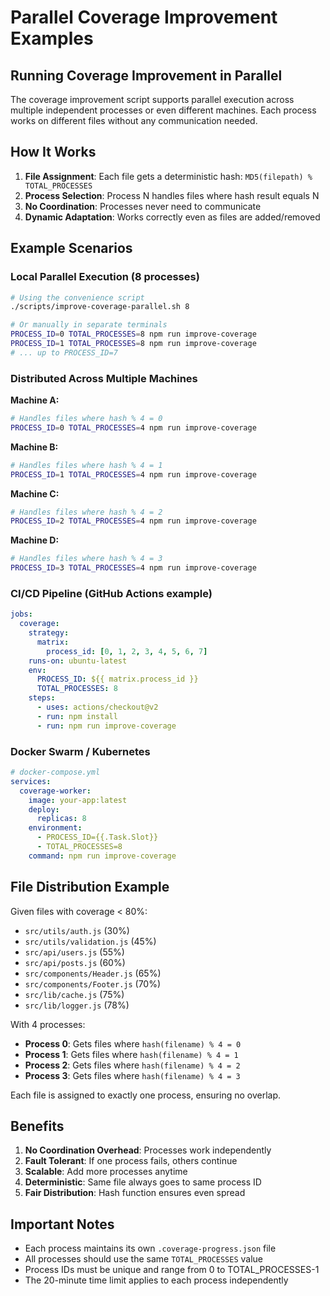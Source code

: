# Parallel Coverage Improvement Examples

## Running Coverage Improvement in Parallel

The coverage improvement script supports parallel execution across multiple independent processes or even different machines. Each process works on different files without any communication needed.

## How It Works

1. **File Assignment**: Each file gets a deterministic hash: `MD5(filepath) % TOTAL_PROCESSES`
2. **Process Selection**: Process N handles files where hash result equals N
3. **No Coordination**: Processes never need to communicate
4. **Dynamic Adaptation**: Works correctly even as files are added/removed

## Example Scenarios

### Local Parallel Execution (8 processes)

```bash
# Using the convenience script
./scripts/improve-coverage-parallel.sh 8

# Or manually in separate terminals
PROCESS_ID=0 TOTAL_PROCESSES=8 npm run improve-coverage
PROCESS_ID=1 TOTAL_PROCESSES=8 npm run improve-coverage
# ... up to PROCESS_ID=7
```

### Distributed Across Multiple Machines

**Machine A:**
```bash
# Handles files where hash % 4 = 0
PROCESS_ID=0 TOTAL_PROCESSES=4 npm run improve-coverage
```

**Machine B:**
```bash
# Handles files where hash % 4 = 1
PROCESS_ID=1 TOTAL_PROCESSES=4 npm run improve-coverage
```

**Machine C:**
```bash
# Handles files where hash % 4 = 2
PROCESS_ID=2 TOTAL_PROCESSES=4 npm run improve-coverage
```

**Machine D:**
```bash
# Handles files where hash % 4 = 3
PROCESS_ID=3 TOTAL_PROCESSES=4 npm run improve-coverage
```

### CI/CD Pipeline (GitHub Actions example)

```yaml
jobs:
  coverage:
    strategy:
      matrix:
        process_id: [0, 1, 2, 3, 4, 5, 6, 7]
    runs-on: ubuntu-latest
    env:
      PROCESS_ID: ${{ matrix.process_id }}
      TOTAL_PROCESSES: 8
    steps:
      - uses: actions/checkout@v2
      - run: npm install
      - run: npm run improve-coverage
```

### Docker Swarm / Kubernetes

```yaml
# docker-compose.yml
services:
  coverage-worker:
    image: your-app:latest
    deploy:
      replicas: 8
    environment:
      - PROCESS_ID={{.Task.Slot}}
      - TOTAL_PROCESSES=8
    command: npm run improve-coverage
```

## File Distribution Example

Given files with coverage < 80%:
- `src/utils/auth.js` (30%)
- `src/utils/validation.js` (45%)
- `src/api/users.js` (55%)
- `src/api/posts.js` (60%)
- `src/components/Header.js` (65%)
- `src/components/Footer.js` (70%)
- `src/lib/cache.js` (75%)
- `src/lib/logger.js` (78%)

With 4 processes:
- **Process 0**: Gets files where `hash(filename) % 4 = 0`
- **Process 1**: Gets files where `hash(filename) % 4 = 1`
- **Process 2**: Gets files where `hash(filename) % 4 = 2`
- **Process 3**: Gets files where `hash(filename) % 4 = 3`

Each file is assigned to exactly one process, ensuring no overlap.

## Benefits

1. **No Coordination Overhead**: Processes work independently
2. **Fault Tolerant**: If one process fails, others continue
3. **Scalable**: Add more processes anytime
4. **Deterministic**: Same file always goes to same process ID
5. **Fair Distribution**: Hash function ensures even spread

## Important Notes

- Each process maintains its own `.coverage-progress.json` file
- All processes should use the same `TOTAL_PROCESSES` value
- Process IDs must be unique and range from 0 to TOTAL_PROCESSES-1
- The 20-minute time limit applies to each process independently 
